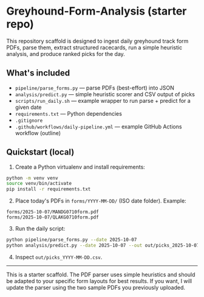# Greyhound-Form-Analysis (starter repo)

This repository scaffold is designed to ingest daily greyhound track form PDFs, parse them, extract structured racecards, run a simple heuristic analysis, and produce ranked picks for the day.

## What's included
- `pipeline/parse_forms.py` — parse PDFs (best-effort) into JSON
- `analysis/predict.py` — simple heuristic scorer and CSV output of picks
- `scripts/run_daily.sh` — example wrapper to run parse + predict for a given date
- `requirements.txt` — Python dependencies
- `.gitignore`
- `.github/workflows/daily-pipeline.yml` — example GitHub Actions workflow (outline)

## Quickstart (local)
1. Create a Python virtualenv and install requirements:

```bash
python -m venv venv
source venv/bin/activate
pip install -r requirements.txt
```

2. Place today's PDFs in `forms/YYYY-MM-DD/` (ISO date folder). Example:
```
forms/2025-10-07/MANDG0710form.pdf
forms/2025-10-07/QLAKG0710form.pdf
```

3. Run the daily script:

```bash
python pipeline/parse_forms.py --date 2025-10-07
python analysis/predict.py --date 2025-10-07 --out out/picks_2025-10-07.csv
```

4. Inspect `out/picks_YYYY-MM-DD.csv`.

---

This is a starter scaffold. The PDF parser uses simple heuristics and should be adapted to your specific form layouts for best results. If you want, I will update the parser using the two sample PDFs you previously uploaded.
